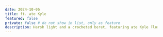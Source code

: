 ```yaml
---
date: 2024-10-06
title: ft. ate Kyle
featured: false
private: false # do not show in list, only as feature
description: Harsh light and a crocheted beret, featuring ate Kyle Flores
---
```

